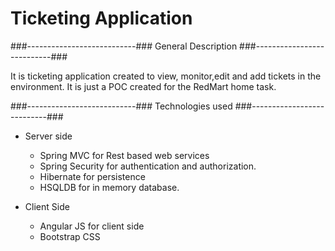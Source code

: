 # Ticketing Application #

###---------------------------###
	General Description
###---------------------------###

It is ticketing application created to view, monitor,edit and add tickets in the environment.
It is just a POC created for the RedMart home task.

###---------------------------###
	Technologies used
###---------------------------###

* Server side
	* Spring MVC for Rest based web services
	* Spring Security for authentication and authorization.
	* Hibernate for persistence
	* HSQLDB for in memory database.
	
* Client Side
	* Angular JS for client side
	* Bootstrap CSS
